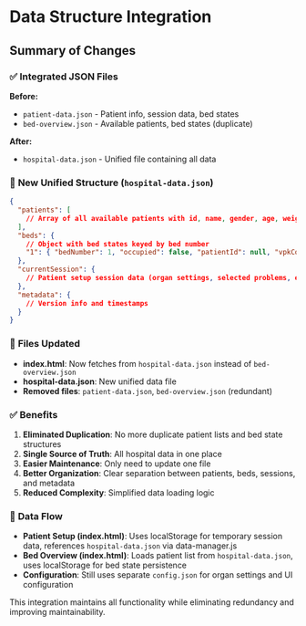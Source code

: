 # Data Structure Integration

## Summary of Changes

### ✅ **Integrated JSON Files**

**Before:** 
- `patient-data.json` - Patient info, session data, bed states
- `bed-overview.json` - Available patients, bed states (duplicate)

**After:**
- `hospital-data.json` - Unified file containing all data

### 📁 **New Unified Structure (`hospital-data.json`)**

```json
{
  "patients": [
    // Array of all available patients with id, name, gender, age, weight
  ],
  "beds": {
    // Object with bed states keyed by bed number
    "1": { "bedNumber": 1, "occupied": false, "patientId": null, "vpkCode": null, "riskLevel": null }
  },
  "currentSession": {
    // Patient setup session data (organ settings, selected problems, etc.)
  },
  "metadata": {
    // Version info and timestamps
  }
}
```

### 🔧 **Files Updated**

- **index.html**: Now fetches from `hospital-data.json` instead of `bed-overview.json`
- **hospital-data.json**: New unified data file
- **Removed files**: `patient-data.json`, `bed-overview.json` (redundant)

### ✅ **Benefits**

1. **Eliminated Duplication**: No more duplicate patient lists and bed state structures
2. **Single Source of Truth**: All hospital data in one place
3. **Easier Maintenance**: Only need to update one file
4. **Better Organization**: Clear separation between patients, beds, sessions, and metadata
5. **Reduced Complexity**: Simplified data loading logic

### 🏥 **Data Flow**

- **Patient Setup (index.html)**: Uses localStorage for temporary session data, references `hospital-data.json` via data-manager.js
- **Bed Overview (index.html)**: Loads patient list from `hospital-data.json`, uses localStorage for bed state persistence
- **Configuration**: Still uses separate `config.json` for organ settings and UI configuration

This integration maintains all functionality while eliminating redundancy and improving maintainability.
